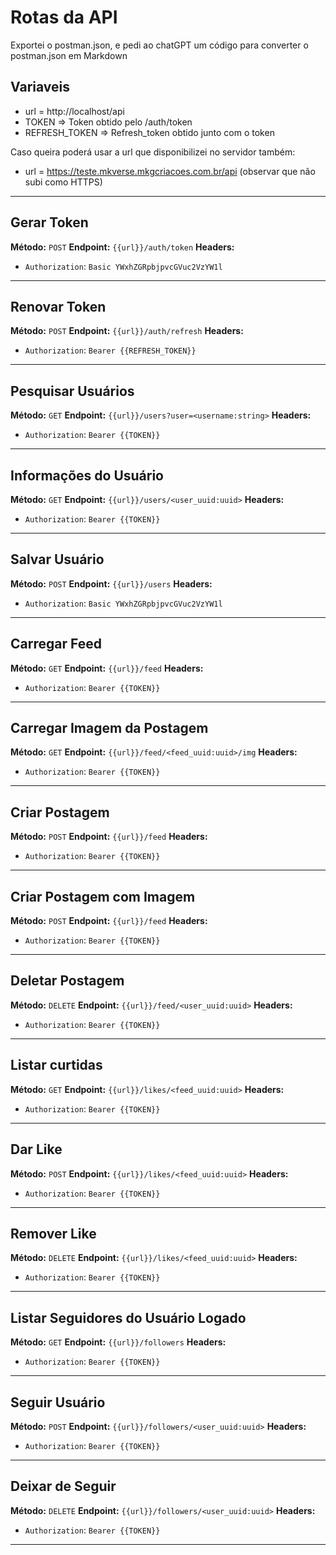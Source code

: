 # Rotas da API
Exportei o postman.json, e pedi ao chatGPT um código para converter o postman.json em Markdown

## Variaveis
* url = http://localhost/api
* TOKEN => Token obtido pelo /auth/token
* REFRESH_TOKEN => Refresh_token obtido junto com o token

Caso queira poderá usar a url que disponibilizei no servidor também:
* url = https://teste.mkverse.mkgcriacoes.com.br/api (observar que não subi como HTTPS)

---

## Gerar Token
**Método:** `POST`
**Endpoint:** `{{url}}/auth/token`
**Headers:**
- `Authorization`: `Basic YWxhZGRpbjpvcGVuc2VzYW1l`

---
## Renovar Token
**Método:** `POST`
**Endpoint:** `{{url}}/auth/refresh`
**Headers:**
- `Authorization`: `Bearer {{REFRESH_TOKEN}}`

---
## Pesquisar Usuários
**Método:** `GET`
**Endpoint:** `{{url}}/users?user=<username:string>`
**Headers:**
- `Authorization`: `Bearer {{TOKEN}}`

---
## Informações do Usuário
**Método:** `GET`
**Endpoint:** `{{url}}/users/<user_uuid:uuid>`
**Headers:**
- `Authorization`: `Bearer {{TOKEN}}`

---
## Salvar Usuário
**Método:** `POST`
**Endpoint:** `{{url}}/users`
**Headers:**
- `Authorization`: `Basic YWxhZGRpbjpvcGVuc2VzYW1l`

---
## Carregar Feed
**Método:** `GET`
**Endpoint:** `{{url}}/feed`
**Headers:**
- `Authorization`: `Bearer {{TOKEN}}`

---
## Carregar Imagem da Postagem
**Método:** `GET`
**Endpoint:** `{{url}}/feed/<feed_uuid:uuid>/img`
**Headers:**
- `Authorization`: `Bearer {{TOKEN}}`

---
## Criar Postagem
**Método:** `POST`
**Endpoint:** `{{url}}/feed`
**Headers:**
- `Authorization`: `Bearer {{TOKEN}}`

---
## Criar Postagem com Imagem
**Método:** `POST`
**Endpoint:** `{{url}}/feed`
**Headers:**
- `Authorization`: `Bearer {{TOKEN}}`

---
## Deletar Postagem
**Método:** `DELETE`
**Endpoint:** `{{url}}/feed/<user_uuid:uuid>`
**Headers:**
- `Authorization`: `Bearer {{TOKEN}}`

---
## Listar curtidas
**Método:** `GET`
**Endpoint:** `{{url}}/likes/<feed_uuid:uuid>`
**Headers:**
- `Authorization`: `Bearer {{TOKEN}}`

---
## Dar Like
**Método:** `POST`
**Endpoint:** `{{url}}/likes/<feed_uuid:uuid>`
**Headers:**
- `Authorization`: `Bearer {{TOKEN}}`

---
## Remover Like
**Método:** `DELETE`
**Endpoint:** `{{url}}/likes/<feed_uuid:uuid>`
**Headers:**
- `Authorization`: `Bearer {{TOKEN}}`

---
## Listar Seguidores do Usuário Logado
**Método:** `GET`
**Endpoint:** `{{url}}/followers`
**Headers:**
- `Authorization`: `Bearer {{TOKEN}}`

---
## Seguir Usuário
**Método:** `POST`
**Endpoint:** `{{url}}/followers/<user_uuid:uuid>`
**Headers:**
- `Authorization`: `Bearer {{TOKEN}}`

---
## Deixar de Seguir
**Método:** `DELETE`
**Endpoint:** `{{url}}/followers/<user_uuid:uuid>`
**Headers:**
- `Authorization`: `Bearer {{TOKEN}}`

---
